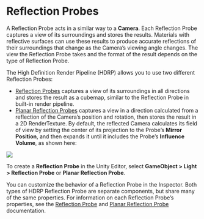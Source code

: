 # Reflection Probes

A Reflection Probe acts in a similar way to a **Camera**. Each Reflection Probe captures a view of its surroundings and stores the results. Materials with reflective surfaces can use these results to produce accurate reflections of their surroundings that change as the Camera’s viewing angle changes. The view the Reflection Probe takes and the format of the result depends on the type of Reflection Probe.

The High Definition Render Pipeline (HDRP) allows you to use two different Reflection Probes:

- [Reflection Probes](https://github.com/Unity-Technologies/ScriptableRenderPipeline/wiki/Reflection-Probe) captures a view of its surroundings in all directions and stores the result as a cubemap, similar to the Reflection Probe in built-in render pipeline.
- [Planar Reflection Probes](https://github.com/Unity-Technologies/ScriptableRenderPipeline/wiki/Planar-Reflection-Probe) captures a view in a direction calculated from a reflection of the Camera’s position and rotation, then stores the result in a 2D RenderTexture. By default, the reflected Camera calculates its field of view by setting the center of its projection to the Probe’s **Mirror Position**, and then expands it until it includes the Probe’s **Influence Volume**, as shown here:  

![](https://github.com/Unity-Technologies/ScriptableRenderPipeline/wiki/Pages/HDRP/Images/ReflectionProbeIntro1.png)

To create a **Reflection Probe** in the Unity Editor, select **GameObject > Light > Reflection Probe** or **Planar Reflection Probe**.

You can customize the behavior of a Reflection Probe in the Inspector. Both types of HDRP Reflection Probe are separate components, but share many of the same properties. For information on each Reflection Probe’s properties, see the [Reflection Probe](https://github.com/Unity-Technologies/ScriptableRenderPipeline/wiki/Reflection-Probe) and [Planar Reflection Probe](https://github.com/Unity-Technologies/ScriptableRenderPipeline/wiki/Planar-Reflection-Probe) documentation.